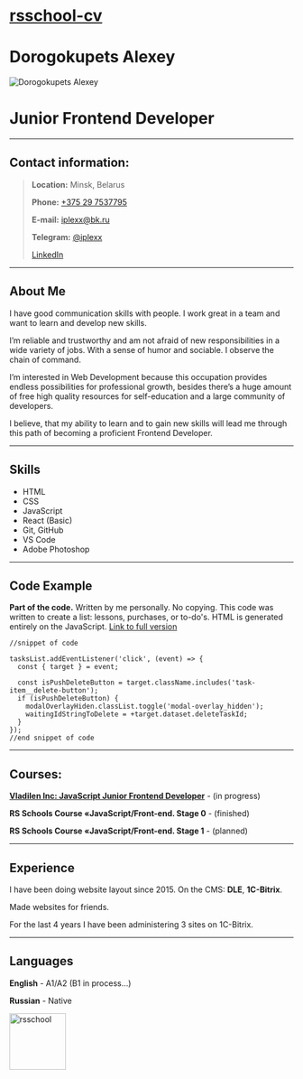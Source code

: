 # [rsschool-cv](https://lexxby.github.io/About_ME/ 'Link to CV thml+css')

# Dorogokupets Alexey

![Dorogokupets Alexey](https://lexxby.github.io/About_ME/logo.jpg 'Dorogokupets Alexey')

# Junior Frontend Developer

---

## Contact information:

> **Location:** Minsk, Belarus
>
> **Phone:** [+375 29 7537795](tel:+375297537795)
>
> **E-mail:** [iplexx@bk.ru](mailto:iplexx@bk.ru)
>
> **Telegram:** [@iplexx](https://tlgg.ru/@iplexx)
>
> [LinkedIn](https://www.linkedin.com/in/alexey-dorogokupets-764874226/)

---

## About Me

I have good communication skills with people. I work great in a team and want to learn and develop new skills.

I’m reliable and trustworthy and am not afraid of new responsibilities in a wide variety of jobs. With a sense of humor and sociable. I observe the chain of command.

I’m interested in Web Development because this occupation provides endless possibilities for professional growth,
besides there’s a huge amount of free high quality resources for self-education and a large community of developers.

I believe, that my ability to learn and to gain new skills will lead me through this path of becoming a proficient Frontend Developer.

---

## Skills

- HTML
- CSS
- JavaScript
- React (Basic)
- Git, GitHub
- VS Code
- Adobe Photoshop

---

## Code Example

**Part of the code.** Written by me personally. No copying. This code was written to create a list: lessons, purchases, or to-do's. HTML is generated entirely on the JavaScript. [Link to full version](https://jsfiddle.net/Lexxby/4xq96br2/)

```
//snippet of code

tasksList.addEventListener('click', (event) => {
  const { target } = event;

  const isPushDeleteButton = target.className.includes('task-item__delete-button');
  if (isPushDeleteButton) {
    modalOverlayHiden.classList.toggle('modal-overlay_hidden');
    waitingIdStringToDelete = +target.dataset.deleteTaskId;
  }
});
//end snippet of code
```

---

## Courses:

**[Vladilen Inc: JavaScript Junior Frontend Developer](https://vladilen.ru/junior)** - (in progress)

**RS Schools Course «JavaScript/Front-end. Stage 0** - (finished)

**RS Schools Course «JavaScript/Front-end. Stage 1** - (planned)

---

## Experience

I have been doing website layout since 2015. On the CMS: **DLE**, **1C-Bitrix**.

Made websites for friends.

For the last 4 years I have been administering 3 sites on 1C-Bitrix.

---

## Languages

**English** - A1/A2 (B1 in process…)

**Russian** - Native

<a href="https://rs.school/"><img align="center" alt="rsschool" width="100px" src="https://elvinyeka.github.io/rsschool-cv/img/rs_school_js.svg"></a>
